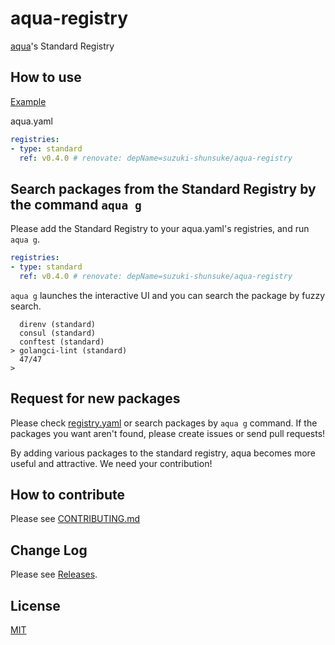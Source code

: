 # aqua-registry

[aqua](https://github.com/suzuki-shunsuke/aqua)'s Standard Registry

## How to use

[Example](https://github.com/suzuki-shunsuke/my-aqua-config/blob/main/aqua.yaml)

aqua.yaml

```yaml
registries:
- type: standard
  ref: v0.4.0 # renovate: depName=suzuki-shunsuke/aqua-registry
```

## Search packages from the Standard Registry by the command `aqua g`

Please add the Standard Registry to your aqua.yaml's registries, and run `aqua g`.

```yaml
registries:
- type: standard
  ref: v0.4.0 # renovate: depName=suzuki-shunsuke/aqua-registry
```

`aqua g` launches the interactive UI and you can search the package by fuzzy search.

```
  direnv (standard)
  consul (standard)
  conftest (standard)
> golangci-lint (standard)
  47/47
>
```

## Request for new packages

Please check [registry.yaml](https://github.com/suzuki-shunsuke/aqua-registry/blob/main/registry.yaml) or search packages by `aqua g` command.
If the packages you want aren't found, please create issues or send pull requests!

By adding various packages to the standard registry, aqua becomes more useful and attractive.
We need your contribution!

## How to contribute

Please see [CONTRIBUTING.md](CONTRIBUTING.md)

## Change Log

Please see [Releases](https://github.com/suzuki-shunsuke/aqua-registry/releases).

## License

[MIT](LICENSE)
